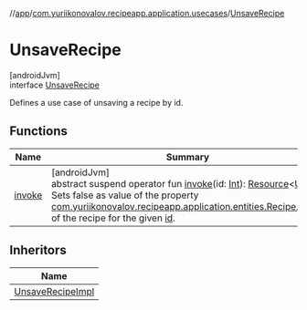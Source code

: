 //[app](../../../index.md)/[com.yuriikonovalov.recipeapp.application.usecases](../index.md)/[UnsaveRecipe](index.md)

# UnsaveRecipe

[androidJvm]\
interface [UnsaveRecipe](index.md)

Defines a use case of unsaving a recipe by id.

## Functions

| Name | Summary |
|---|---|
| [invoke](invoke.md) | [androidJvm]<br>abstract suspend operator fun [invoke](invoke.md)(id: [Int](https://kotlinlang.org/api/latest/jvm/stdlib/kotlin/-int/index.html)): [Resource](../../com.yuriikonovalov.recipeapp.resource/-resource/index.md)&lt;[Unit](https://kotlinlang.org/api/latest/jvm/stdlib/kotlin/-unit/index.html)&gt;<br>Sets false as value of the property [com.yuriikonovalov.recipeapp.application.entities.Recipe.saved](../../com.yuriikonovalov.recipeapp.application.entities/-recipe/saved.md) of the recipe for the given [id](invoke.md). |

## Inheritors

| Name |
|---|
| [UnsaveRecipeImpl](../-unsave-recipe-impl/index.md) |

